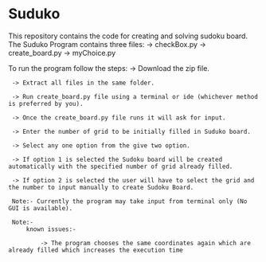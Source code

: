 # Suduko
This repository contains the code for creating and solving sudoku board.
The Suduko Program contains three files:
         ->  checkBox.py
         ->  create_board.py
         ->  myChoice.py
         
 To run the program follow the steps:
     -> Download the zip file.
     
     -> Extract all files in the same folder.
     
     -> Run create_board.py file using a terminal or ide (whichever method is preferred by you).
     
     -> Once the create_board.py file runs it will ask for input.
     
     -> Enter the number of grid to be initially filled in Suduko board.
     
     -> Select any one option from the give two option.
     
     -> If option 1 is selected the Sudoku board will be created automatically with the specified number of grid already filled.
     
     -> If option 2 is selected the user will have to select the grid and the number to input manually to create Sudoku Board.
     
     Note:- Currently the program may take input from terminal only (No GUI is available).
     
     Note:-
         known issues:-
     
             -> The program chooses the same coordinates again which are already filled which increases the execution time


